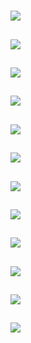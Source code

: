 # [](ContributionTable?__template__=property.md#cldf:VerbInflectionMacrocategoriesAggregatedByMarkerPositionBinned4)

## [](ParameterTable#cldf:960)

![](MarkerPositionBinned4ForTAMPlus.jpg?parameters=960&pacific-centered&padding-left=10&padding-right=10&padding-top=20&padding-bottom=20&width=12&height=8&markersize=15#cldfviz.map)

## [](ParameterTable#cldf:961)

![](MarkerPositionBinned4ForOperators.jpg?parameters=961&pacific-centered&padding-left=10&padding-right=10&padding-top=20&padding-bottom=20&width=12&height=8&markersize=15#cldfviz.map)

## [](ParameterTable#cldf:962)

![](MarkerPositionBinned4ForValence.jpg?parameters=962&pacific-centered&padding-left=10&padding-right=10&padding-top=20&padding-bottom=20&width=12&height=8&markersize=15#cldfviz.map)

## [](ParameterTable#cldf:963)

![](MarkerPositionBinned4ForInterClausal.jpg?parameters=963&pacific-centered&padding-left=10&padding-right=10&padding-top=20&padding-bottom=20&width=12&height=8&markersize=15#cldfviz.map)

## [](ParameterTable#cldf:964)

![](MarkerPositionBinned4ForOther.jpg?parameters=964&pacific-centered&padding-left=10&padding-right=10&padding-top=20&padding-bottom=20&width=12&height=8&markersize=15#cldfviz.map)

## [](ParameterTable#cldf:965)

![](MarkerPositionBinned4ForPragmatic.jpg?parameters=965&pacific-centered&padding-left=10&padding-right=10&padding-top=20&padding-bottom=20&width=12&height=8&markersize=15#cldfviz.map)

## [](ParameterTable#cldf:966)

![](MarkerPositionBinned4ForNumber.jpg?parameters=966&pacific-centered&padding-left=10&padding-right=10&padding-top=20&padding-bottom=20&width=12&height=8&markersize=15#cldfviz.map)

## [](ParameterTable#cldf:967)

![](MarkerPositionBinned4ForEvidential.jpg?parameters=967&pacific-centered&padding-left=10&padding-right=10&padding-top=20&padding-bottom=20&width=12&height=8&markersize=15#cldfviz.map)

## [](ParameterTable#cldf:968)

![](MarkerPositionBinned4ForNPRelated.jpg?parameters=968&pacific-centered&padding-left=10&padding-right=10&padding-top=20&padding-bottom=20&width=12&height=8&markersize=15#cldfviz.map)

## [](ParameterTable#cldf:969)

![](MarkerPositionBinned4ForClassification.jpg?parameters=969&pacific-centered&padding-left=10&padding-right=10&padding-top=20&padding-bottom=20&width=12&height=8&markersize=15#cldfviz.map)

## [](ParameterTable#cldf:970)

![](MarkerPositionBinned4ForEventSpecs.jpg?parameters=970&pacific-centered&padding-left=10&padding-right=10&padding-top=20&padding-bottom=20&width=12&height=8&markersize=15#cldfviz.map)

## [](ParameterTable#cldf:971)

![](MarkerPositionBinned4ForRole.jpg?parameters=971&pacific-centered&padding-left=10&padding-right=10&padding-top=20&padding-bottom=20&width=12&height=8&markersize=15#cldfviz.map)

